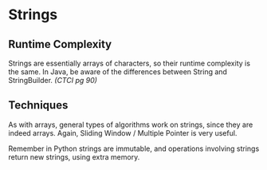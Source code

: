# Strings

## Runtime Complexity
Strings are essentially arrays of characters, so their runtime complexity is the same. In Java, be aware of the differences between String and StringBuilder. *(CTCI pg 90)*


## Techniques
As with arrays, general types of algorithms work on strings, since they are indeed arrays. Again, Sliding Window / Multiple Pointer is very useful.

Remember in Python strings are immutable, and operations involving strings return new strings, using extra memory.

